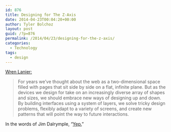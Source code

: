 ```yaml
---
id: 876
title: Designing for The Z-Axis
date: 2014-04-23T00:04:20+00:00
author: Tyler Bolchoz
layout: post
guid: /?p=876
permalink: /2014/04/23/designing-for-the-z-axis/
categories:
  - Technology
tags:
  - design
---
```

[Wren Lanier:](http://alistapart.com/article/the-z-axis-designing-for-the-future)

> For years we’ve thought about the web as a two-dimensional space filled with pages that sit side by side on a flat, infinite plane. But as the devices we design for take on an increasingly diverse array of shapes and sizes, we should embrace new ways of designing up and down. By building interfaces using a system of layers, we solve tricky design problems, flexibly adapt to a variety of screens, and create new patterns that will point the way to future interactions.

In the words of Jim Dalrymple, &#8220;[Yep.](http://www.loopinsight.com/search/Yep "Yep.")&#8221;
